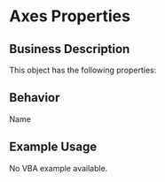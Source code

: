 # Axes Properties

## Business Description
This object has the following properties:

## Behavior
Name

## Example Usage
No VBA example available.